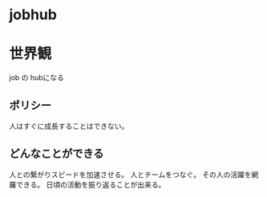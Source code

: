 # jobhub

# 世界観
job の hubになる

## ポリシー
人はすぐに成長することはできない。

## どんなことができる
人との繋がりスピードを加速させる。
人とチームをつなぐ。
その人の活躍を網羅できる。
日頃の活動を振り返ることが出来る。
